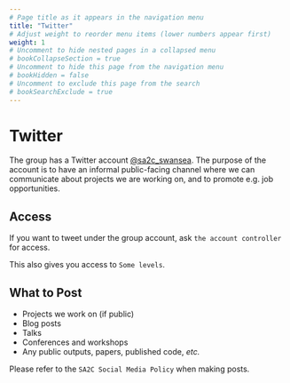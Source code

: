 ```yaml
---
# Page title as it appears in the navigation menu
title: "Twitter"
# Adjust weight to reorder menu items (lower numbers appear first)
weight: 1
# Uncomment to hide nested pages in a collapsed menu
# bookCollapseSection = true
# Uncomment to hide this page from the navigation menu
# bookHidden = false
# Uncomment to exclude this page from the search
# bookSearchExclude = true
---
```


# Twitter

The group has a Twitter account [@sa2c_swansea](https://twitter.com/sa2c_swansea). The purpose of the account is to have an informal public-facing channel where we can communicate about projects we are working on, and to promote e.g. job opportunities. 

## Access

If you want to tweet under the group account, ask ``the account controller`` for access.

This also gives you access to `` Some levels ``.

## What to Post

- Projects we work on (if public)
- Blog posts
- Talks
- Conferences and workshops
- Any public outputs, papers, published code, _etc._

Please refer to the ``SA2C Social Media Policy`` when making posts.